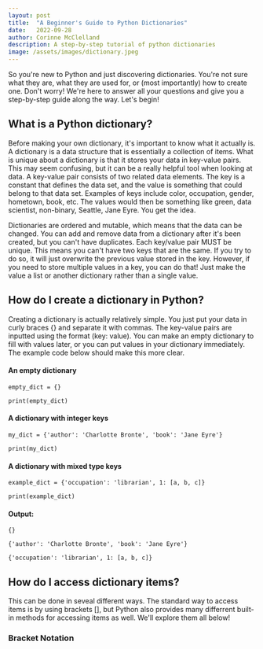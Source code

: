 ```yaml
---
layout: post
title:  "A Beginner's Guide to Python Dictionaries"
date:   2022-09-28
author: Corinne McClelland
description: A step-by-step tutorial of python dictionaries
image: /assets/images/dictionary.jpeg
---
```


So you're new to Python and just discovering dictionaries. You're not sure what they are, what they are used for, or (most importantly) how to create one. Don't worry! We're here to answer all your questions and give you a step-by-step guide along the way. Let's begin!

## What is a Python dictionary?

Before making your own dictionary, it's important to know what it actually is. A dictionary is a data structure that is essentially a collection of items. What is unique about a dictionary is that it stores your data in key-value pairs. This may seem confusing, but it can be a really helpful tool when looking at data. A key-value pair consists of two related data elements. The key is a constant that defines the data set, and the value is something that could belong to that data set. Examples of keys include color, occupation, gender, hometown, book, etc. The values would then be something like green, data scientist, non-binary, Seattle, Jane Eyre. You get the idea.

Dictionaries are ordered and mutable, which means that the data can be changed. You can add and remove data from a dictionary after it's been created, but you can't have duplicates. Each key/value pair MUST be unique. This means you can't have two keys that are the same. If you try to do so, it will just overwrite the previous value stored in the key. However, if you need to store multiple values in a key, you can do that! Just make the value a list or another dictionary rather than a single value. 

## How do I create a dictionary in Python?

Creating a dictionary is actually relatively simple. You just put your data in curly braces {} and separate it with commas. The key-value pairs are inputted using the format (key: value). You can make an empty dictionary to fill with values later, or you can put values in your dictionary immediately. The example code below should make this more clear. 

#### An empty dictionary
`empty_dict = {}`

`print(empty_dict)`

#### A dictionary with integer keys
`my_dict = {'author': 'Charlotte Bronte', 'book': 'Jane Eyre'}`

`print(my_dict)`

#### A dictionary with mixed type keys
`example_dict = {'occupation': 'librarian', 1: [a, b, c]}`

`print(example_dict)`

#### Output:

`{}`

`{'author': 'Charlotte Bronte', 'book': 'Jane Eyre'}`

`{'occupation': 'librarian', 1: [a, b, c]}`


## How do I access dictionary items?

This can be done in seveal different ways. The standard way to access items is by using brackets [], but Python also provides many differrent built-in methods for accessing items as well. We'll explore them all below!

### Bracket Notation
